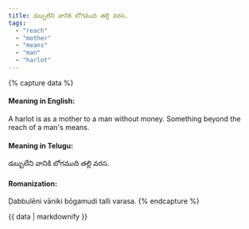 ```yaml
---
title: డబ్బులేని వానికి బోగముది తల్లి వరస.
tags:
  - "reach"
  - "mother"
  - "means"
  - "man"
  - "harlot"
---
```


{% capture data %}
#### Meaning in English:
A harlot is as a mother to a man without money.
Something beyond the reach of a man's means.

#### Meaning in Telugu:
డబ్బులేని వానికి బోగముది తల్లి వరస.

#### Romanization:
Ḍabbulēni vāniki bōgamudi talli varasa.
{% endcapture %}

{{ data | markdownify }}

